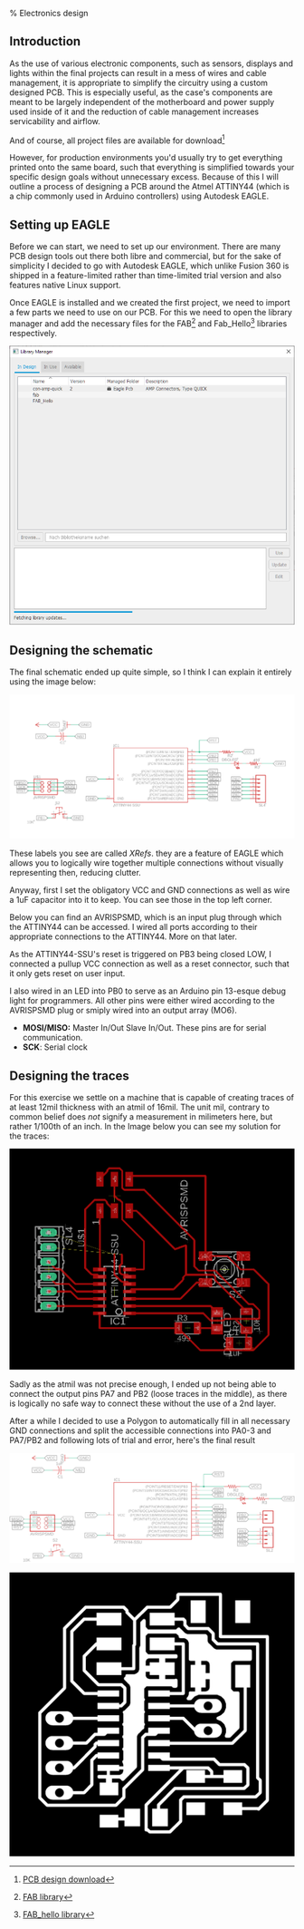 % Electronics design

[^dlpcb]: [PCB design download](../download/fabpcb.zip)
[^fab]: [FAB library](../download/fabpcb.zip)
[^fabhello]: [FAB_hello library](../download/fabpcb.zip)

## Introduction

As the use of various electronic components, such as sensors, displays and lights within the final projects can result in a mess of wires and cable management, it is appropriate to simplify the circuitry using a custom designed PCB. This is especially useful, as the case's components are meant to be largely independent of the motherboard and power supply used inside of it and the reduction of cable management increases servicability and airflow.

And of course, all project files are available for download[^dlpcb]

However, for production environments you'd usually try to get everything printed onto the same board, such that everything is simplified towards your specific design goals without unnecessary excess. Because of this I will outline a process of designing a PCB around the Atmel ATTINY44 (which is a chip commonly used in Arduino controllers) using Autodesk EAGLE.

## Setting up EAGLE

Before we can start, we need to set up our environment. There are many PCB design tools out there both libre and commercial, but for the sake of simplicity I decided to go with Autodesk EAGLE, which unlike Fusion 360 is shipped in a feature-limited rather than time-limited trial version and also features native Linux support.

Once EAGLE is installed and we created the first project, we need to import a few parts we need to use on our PCB. For this we need to open the library manager and add the necessary files for the FAB[^fab] and Fab_Hello[^fabhello] libraries respectively.

![The library manager with fab libraries loaded in](../img/lesson8/libs.png)

## Designing the schematic

The final schematic ended up quite simple, so I think I can explain it entirely using the image below:

![The first PCB schematic](../img/lesson8/schematic.png)

These labels you see are called *XRefs*. they are a feature of EAGLE which allows you to logically wire together multiple connections without visually representing then, reducing clutter.

Anyway, first I set the obligatory VCC and GND connections as well as wire a 1uF capacitor into it to keep. You can see those in the top left corner.

Below you can find an AVRISPSMD, which is an input plug through which the ATTINY44 can be accessed. I wired all ports according to their appropriate connections to the ATTINY44. More on that later.

As the ATTINY44-SSU's reset is triggered on PB3 being closed LOW, I connected a pullup VCC connection as well as a reset connector, such that it only gets reset on user input.

I also wired in an LED into PB0 to serve as an Arduino pin 13-esque debug light for programmers. All other pins were either wired according to the AVRISPSMD plug or smiply wired into an output array (MO6).

- **MOSI/MISO:** Master In/Out Slave In/Out. These pins are for serial communication.
- **SCK**: Serial clock

## Designing the traces

For this exercise we settle on a machine that is capable of creating traces of at least 12mil thickness with an atmil of 16mil. The unit mil, contrary to common belief does *not*  signify a measurement in milimeters here, but rather 1/100th of an inch. In the Image below you can see my solution for the traces:

![The PCB trace design](../img/lesson8/pcb.png)

Sadly as the atmil was not precise enough, I ended up not being able to connect the output pins PA7 and PB2 (loose traces in the middle), as there is logically no safe way to connect these without the use of a 2nd layer.

After a while I decided to use a Polygon to automatically fill in all necessary GND connections and split the accessible connections into PA0-3 and PA7/PB2 and following lots of trial and error, here's the final result

![The final schematic design. Notice the use of two output arrays on the right](../img/lesson8/schematic_final.png)

![The final PCB trace design](../img/lesson8/pcb_final.png)
